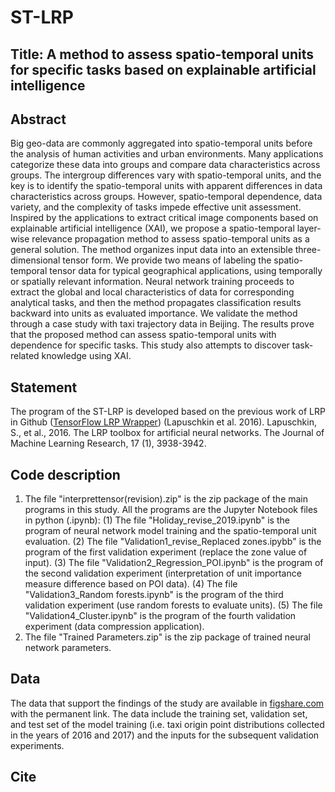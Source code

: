 # ST-LRP

## Title: A method to assess spatio-temporal units for specific tasks based on explainable artificial intelligence

## Abstract
Big geo-data are commonly aggregated into spatio-temporal units before the analysis of human activities and urban environments. Many applications categorize these data into groups and compare data characteristics across groups. The intergroup differences vary with spatio-temporal units, and the key is to identify the spatio-temporal units with apparent differences in data characteristics across groups. However, spatio-temporal dependence, data variety, and the complexity of tasks impede effective unit assessment. Inspired by the applications to extract critical image components based on explainable artificial intelligence (XAI), we propose a spatio-temporal layer-wise relevance propagation method to assess spatio-temporal units as a general solution. The method organizes input data into an extensible three-dimensional tensor form. We provide two means of labeling the spatio-temporal tensor data for typical geographical applications, using temporally or spatially relevant information. Neural network training proceeds to extract the global and local characteristics of data for corresponding analytical tasks, and then the method propagates classification results backward into units as evaluated importance. We validate the method through a case study with taxi trajectory data in Beijing. The results prove that the proposed method can assess spatio-temporal units with dependence for specific tasks. This study also attempts to discover task-related knowledge using XAI.

## Statement
The program of the ST-LRP is developed based on the previous work of LRP in Github ([TensorFlow LRP Wrapper](https://github.com/VigneshSrinivasan10/interprettensor)) (Lapuschkin et al. 2016).
Lapuschkin, S., et al., 2016. The LRP toolbox for artificial neural networks. The Journal of Machine Learning Research, 17 (1), 3938-3942.

## Code description
1. The file "interprettensor(revision).zip" is the zip package of the main programs in this study. All the programs are the Jupyter Notebook files in python (.ipynb):
(1) The file "Holiday_revise_2019.ipynb" is the program of neural network model training and the spatio-temporal unit evaluation.
(2) The file "Validation1_revise_Replaced zones.ipybb" is the program of the first validation experiment (replace the zone value of input).
(3) The file "Validation2_Regression_POI.ipynb" is the program of the second validation experiment (interpretation of unit importance measure difference based on POI data).
(4) The file "Validation3_Random forests.ipynb" is the program of the third validation experiment (use random forests to evaluate units).
(5) The file "Validation4_Cluster.ipynb" is the program of the fourth validation experiment (data compression application).
2. The file "Trained Parameters.zip" is the zip package of trained neural network parameters.

## Data
The data that support the findings of the study are available in [figshare.com](http://doi.org/10.6084/m9.figshare.9981314) with the permanent link. The data include the training set, validation set, and test set of the model training (i.e. taxi origin point distributions collected in the years of 2016 and 2017) and the inputs for the subsequent validation experiments.

## Cite
